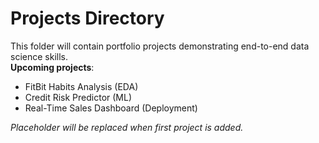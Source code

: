 # Projects Directory
This folder will contain portfolio projects demonstrating end-to-end data science skills.  
**Upcoming projects**:  
- FitBit Habits Analysis (EDA)  
- Credit Risk Predictor (ML)  
- Real-Time Sales Dashboard (Deployment)  

*Placeholder will be replaced when first project is added.*
